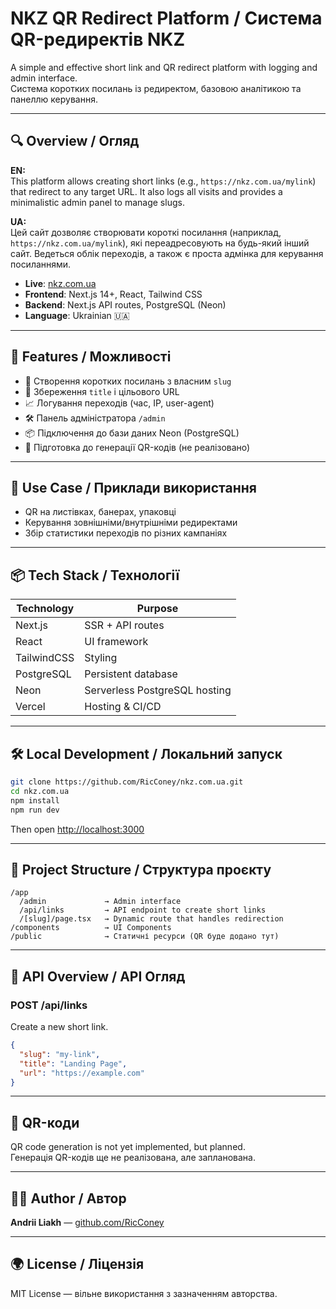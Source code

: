 # NKZ QR Redirect Platform / Система QR-редиректів NKZ

A simple and effective short link and QR redirect platform with logging and admin interface.  
Система коротких посилань із редиректом, базовою аналітикою та панеллю керування.

---

## 🔍 Overview / Огляд

**EN:**  
This platform allows creating short links (e.g., `https://nkz.com.ua/mylink`) that redirect to any target URL. It also logs all visits and provides a minimalistic admin panel to manage slugs.

**UA:**  
Цей сайт дозволяє створювати короткі посилання (наприклад, `https://nkz.com.ua/mylink`), які переадресовують на будь-який інший сайт. Ведеться облік переходів, а також є проста адмінка для керування посиланнями.

- **Live**: [nkz.com.ua](https://nkz.com.ua)
- **Frontend**: Next.js 14+, React, Tailwind CSS
- **Backend**: Next.js API routes, PostgreSQL (Neon)
- **Language**: Ukrainian 🇺🇦

---

## 🧩 Features / Можливості

- 🔗 Створення коротких посилань з власним `slug`
- 📝 Збереження `title` і цільового URL
- 📈 Логування переходів (час, IP, user-agent)
- 🛠️ Панель адміністратора `/admin`
- 📦 Підключення до бази даних Neon (PostgreSQL)
- 📄 Підготовка до генерації QR-кодів (не реалізовано)

---

## 🧠 Use Case / Приклади використання

- QR на листівках, банерах, упаковці
- Керування зовнішніми/внутрішніми редиректами
- Збір статистики переходів по різних кампаніях

---

## 📦 Tech Stack / Технології

| Technology  | Purpose                          |
|-------------|----------------------------------|
| Next.js     | SSR + API routes                 |
| React       | UI framework                     |
| TailwindCSS | Styling                          |
| PostgreSQL  | Persistent database              |
| Neon        | Serverless PostgreSQL hosting    |
| Vercel      | Hosting & CI/CD                  |

---

## 🛠 Local Development / Локальний запуск

```bash
git clone https://github.com/RicConey/nkz.com.ua.git
cd nkz.com.ua
npm install
npm run dev
```

Then open [http://localhost:3000](http://localhost:3000)

---

## 📂 Project Structure / Структура проєкту

```
/app
  /admin             → Admin interface
  /api/links         → API endpoint to create short links
  /[slug]/page.tsx   → Dynamic route that handles redirection
/components          → UI Components
/public              → Статичні ресурси (QR буде додано тут)
```

---

## 📡 API Overview / API Огляд

### POST /api/links

Create a new short link.

```json
{
  "slug": "my-link",
  "title": "Landing Page",
  "url": "https://example.com"
}
```

---

## 🚫 QR-коди

QR code generation is not yet implemented, but planned.  
Генерація QR-кодів ще не реалізована, але запланована.

---

## 🙋‍♂️ Author / Автор

**Andrii Liakh** — [github.com/RicConey](https://github.com/RicConey)

---

## 🌍 License / Ліцензія

MIT License — вільне використання з зазначенням авторства.